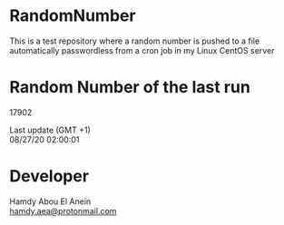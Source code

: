 # RandomNumber    
This is a test repository where a random number is pushed to a file automatically passwordless from a cron job in my Linux CentOS server    
# Random Number of the last run   
17902
      
Last update (GMT +1)    
08/27/20 02:00:01
# Developer    
Hamdy Abou El Anein   
hamdy.aea@protonmail.com

